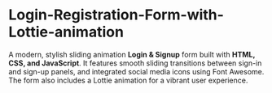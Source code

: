 # Login-Registration-Form-with-Lottie-animation
 A modern, stylish sliding animation **Login &amp; Signup** form built with **HTML, CSS, and JavaScript**. It features smooth sliding transitions between sign-in and sign-up panels, and integrated social media icons using Font Awesome. The form also includes a Lottie animation for a vibrant user experience.

